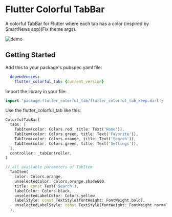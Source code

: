 # Flutter Colorful TabBar

A colorful TabBar for Flutter where each tab has a color (inspired by SmartNews app)(Fix theme args).

![demo](https://raw.githubusercontent.com/datdescartes/flutter_colorful_tab/master/demo.gif)

## Getting Started

Add this to your package's pubspec.yaml file:
```yaml
  dependencies:
    flutter_colorful_tab: {current_version}
```

Import the library in your file:
```dart
import 'package:flutter_colorful_tab/flutter_colorful_tab_keep.dart';
```

Use the flutter_colorful_tab like this: 
```dart
ColorfulTabBar(
  tabs: [
    TabItem(color: Colors.red, title: Text('Home')),
    TabItem(color: Colors.green, title: Text('Favorite')),
    TabItem(color: Colors.orange, title: Text('Search')),
    TabItem(color: Colors.green, title: Text('Settings')),
  ],
  controller: _tabController,
)

// all available parameters of TabItem
  TabItem(
    color: Colors.orange,
    unselectedColor: Colors.orange.shade600,
    title: const Text('Search'),
    labelColor: Colors.black,
    unselectedLabelColor: Colors.yellow,
    labelStyle: const TextStyle(fontWeight: FontWeight.bold),
    unselectedLabelStyle: const TextStyle(fontWeight: FontWeight.normal),
  ),
```

